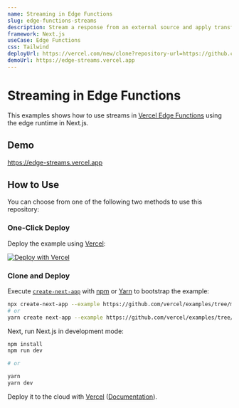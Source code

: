 ```yaml
---
name: Streaming in Edge Functions
slug: edge-functions-streams
description: Stream a response from an external source and apply transformations
framework: Next.js
useCase: Edge Functions
css: Tailwind
deployUrl: https://vercel.com/new/clone?repository-url=https://github.com/vercel/examples/tree/main/edge-functions/streams&project-name=edgestreams&repository-name=edge-streams
demoUrl: https://edge-streams.vercel.app
---
```


# Streaming in Edge Functions

This examples shows how to use streams in [Vercel Edge Functions](https://vercel.com/docs/concepts/functions/edge-functions) using the edge runtime in Next.js.

## Demo

https://edge-streams.vercel.app

## How to Use

You can choose from one of the following two methods to use this repository:

### One-Click Deploy

Deploy the example using [Vercel](https://vercel.com?utm_source=github&utm_medium=readme&utm_campaign=vercel-examples):

[![Deploy with Vercel](https://vercel.com/button)](https://vercel.com/new/clone?repository-url=https://github.com/vercel/examples/tree/main/edge-functions/streams&project-name=edgestreams&repository-name=edge-streams)

### Clone and Deploy

Execute [`create-next-app`](https://github.com/vercel/next.js/tree/canary/packages/create-next-app) with [npm](https://docs.npmjs.com/cli/init) or [Yarn](https://yarnpkg.com/lang/en/docs/cli/create/) to bootstrap the example:

```bash
npx create-next-app --example https://github.com/vercel/examples/tree/main/edge-functions/streams streams
# or
yarn create next-app --example https://github.com/vercel/examples/tree/main/edge-functions/streams streams
```

Next, run Next.js in development mode:

```bash
npm install
npm run dev

# or

yarn
yarn dev
```

Deploy it to the cloud with [Vercel](https://vercel.com/new?utm_source=github&utm_medium=readme&utm_campaign=edge-middleware-eap) ([Documentation](https://nextjs.org/docs/deployment)).
